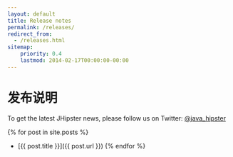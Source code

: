 ```yaml
---
layout: default
title: Release notes
permalink: /releases/
redirect_from:
  - /releases.html
sitemap:
    priority: 0.4
    lastmod: 2014-02-17T00:00:00-00:00
---
```


# <i class="fa fa-file-text-o"></i> 发布说明

To get the latest JHipster news, please follow us on Twitter: [@java_hipster](https://twitter.com/java_hipster)

{% for post in site.posts %}
*   [{{ post.title }}]({{ post.url }})
{% endfor %}
